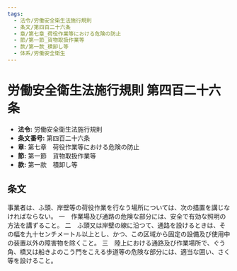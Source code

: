 ```yaml
---
tags:
  - 法令/労働安全衛生法施行規則
  - 条文/第四百二十六条
  - 章/第七章_荷役作業等における危険の防止
  - 節/第一節_貨物取扱作業等
  - 款/第一款_積卸し等
  - 体系/労働安全衛生
---
```

# 労働安全衛生法施行規則 第四百二十六条

- **法令:** 労働安全衛生法施行規則
- **条文番号:** 第四百二十六条
- **章:** 第七章　荷役作業等における危険の防止
- **節:** 第一節　貨物取扱作業等
- **款:** 第一款　積卸し等

## 条文
事業者は、ふ頭、岸壁等の荷役作業を行なう場所については、次の措置を講じなければならない。
一　作業場及び通路の危険な部分には、安全で有効な照明の方法を講ずること。
二　ふ頭又は岸壁の線に沿つて、通路を設けるときは、その幅を九十センチメートル以上とし、かつ、この区域から固定の設備及び使用中の装置以外の障害物を除くこと。
三　陸上における通路及び作業場所で、ぐう角、橋又は船きよのこう門をこえる歩道等の危険な部分には、適当な囲い、さく等を設けること。

